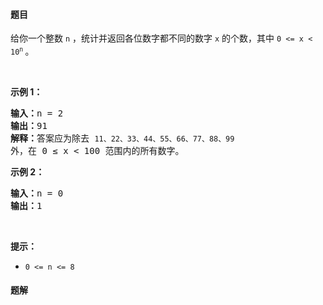 #### 题目
给你一个整数 <code>n</code> ，统计并返回各位数字都不同的数字 <code>x</code> 的个数，其中 <code>0 &lt;= x &lt; 10<sup>n</sup></code><sup>&nbsp;</sup>。
<div class="original__bRMd">
<div>
<p>&nbsp;</p>

<p><strong>示例 1：</strong></p>

<pre>
<strong>输入：</strong>n = 2
<strong>输出：</strong>91
<strong>解释：</strong>答案应为除去 <code>11、22、33、44、55、66、77、88、99 </code>外，在 0 ≤ x &lt; 100 范围内的所有数字。 
</pre>

<p><strong>示例 2：</strong></p>

<pre>
<strong>输入：</strong>n = 0
<strong>输出：</strong>1
</pre>
</div>
</div>

<p>&nbsp;</p>

<p><strong>提示：</strong></p>

<ul>
	<li><code>0 &lt;= n &lt;= 8</code></li>
</ul>


 #### 题解